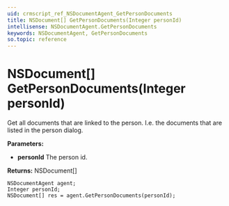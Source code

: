 ```yaml
---
uid: crmscript_ref_NSDocumentAgent_GetPersonDocuments
title: NSDocument[] GetPersonDocuments(Integer personId)
intellisense: NSDocumentAgent.GetPersonDocuments
keywords: NSDocumentAgent, GetPersonDocuments
so.topic: reference
---
```


# NSDocument[] GetPersonDocuments(Integer personId)

Get all documents that are linked to the person. I.e. the documents that are listed in the person dialog.

**Parameters:**
 - **personId** The person id.

**Returns:** NSDocument[]

```crmscript
NSDocumentAgent agent;
Integer personId;
NSDocument[] res = agent.GetPersonDocuments(personId);
```

